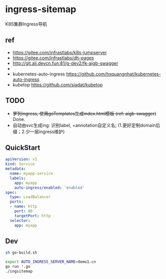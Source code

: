 # ingress-sitemap

K8S集群Ingress导航

## ref

- https://gitee.com/infrastlabs/k8s-jumpserver
- https://gitee.com/infrastlabs/dh-pages
- http://git.ali.devcn.fun:81/g-dev2/fk-aigb-swagger
- 
- kubernetes-auto-ingress https://github.com/hxquangnhat/kubernetes-auto-ingress
- kubetop https://github.com/siadat/kubetop

## TODO

- ~~罗列ingress, 使用goTemplates生成index.html模板 (ref: aigb-swagger)~~ Done.
- 自动由svc生成ing: 识别label, +annotation自定义名;  (1.更好定制domain后缀；2.少一层ingress维护)

## QuickStart

```yaml
apiVersion: v1
kind: Service
metadata:
  name: myapp-service
  labels:
    app: myapp
    auto-ingress/enabled: 'enabled'
spec:
  type: LoadBalancer
  ports:
  - name: http
    port: 80
    targetPort: http
  selector:
    app: myapp
```

## Dev

```bash
sh go-build.sh

export AUTO_INGRESS_SERVER_NAME=demo1.cn
go run *.go
./ingsitemap
```




